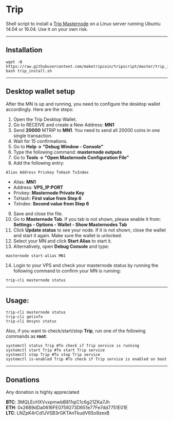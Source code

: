 # Trip
Shell script to install a [Trip Masternode](https://) on a Linux server running Ubuntu 14.04 or 16.04. Use it on your own risk.
***

## Installation
```
wget -N https://raw.githubusercontent.com/maketripcoin/tripscript/master/trip_install.sh
bash trip_install.sh
```
***

## Desktop wallet setup  

After the MN is up and running, you need to configure the desktop wallet accordingly. Here are the steps:  
1. Open the Trip Desktop Wallet.  
2. Go to RECEIVE and create a New Address: **MN1**  
3. Send **20000** MTRIP to **MN1**. You need to send all 20000 coins in one single transaction.
4. Wait for 15 confirmations.  
5. Go to **Help -> "Debug Window - Console"**  
6. Type the following command: **masternode outputs**  
7. Go to  **Tools -> "Open Masternode Configuration File"**
8. Add the following entry:
```
Alias Address Privkey TxHash TxIndex
```
* Alias: **MN1**
* Address: **VPS_IP:PORT**
* Privkey: **Masternode Private Key**
* TxHash: **First value from Step 6**
* TxIndex:  **Second value from Step 6**
9. Save and close the file.
10. Go to **Masternode Tab**. If you tab is not shown, please enable it from: **Settings - Options - Wallet - Show Masternodes Tab**
11. Click **Update status** to see your node. If it is not shown, close the wallet and start it again. Make sure the wallet is unlocked.
12. Select your MN and click **Start Alias** to start it.
13. Alternatively, open **Debug Console** and type:
```
masternode start-alias MN1
```
14. Login to your VPS and check your masternode status by running the following command to confirm your MN is running:
```
trip-cli masternode status
```
***

## Usage:
```
trip-cli masternode status
trip-cli getinfo
trip-cli mnsync status
```
Also, if you want to check/start/stop **Trip**, run one of the following commands as **root**:

```
systemctl status Trip #To check if Trip service is running  
systemctl start Trip #To start Trip service  
systemctl stop Trip #To stop Trip service  
systemctl is-enabled Trip #To check if Trip service is enabled on boot  
```  
***

## Donations

Any donation is highly appreciated

**BTC**: 3MQLEcHXVvxpmwbB811qiC1c6g21ZKa7Jh  
**ETH**: 0x26B9dDa0616FE0759273D651e77Fe7dd7751E01E  
**LTC**: LNZpK4rCd1JVSB3rGKTAnTkudV9So9zexB  
